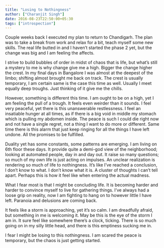 ```yaml
---
title: "Losing to Nothingness"
author: ["Charanjit Singh"]
date: 2016-08-23T22:50:00+05:30
tags: ["introspection"]
---
```


Couple weeks back I executed my plan to return to Chandigarh. The plan was to
take a break from work and relax for a bit, teach myself some new skills. The
real life butted in and I haven’t started the phase 2 yet, but the change was
big and I am feeling the affects.

I strive to build bubbles of order in midst of chaos that is life, but what’s
still a mystery to me is why change give me a high. Bigger the change higher the
crest. In my final days in Bangalore I was almost at the deepest of the limbo;
shifting almost brought me back on track. The crest is usually temporary, I am
certain same is the case this time as well. Usually I meet equally deep troughs.
Just thinking of it give me the chills.

However, something is different this time. I am ought to be on a high, yet I am
feeling the pull of a trough. It feels even weirder than it sounds. I feel very
peaceful, yet there is this unanswerable restlessness. I feel an insatiable
hunger at all times, as if there is a big void in middle my stomach which is
pulling my abdomen inside. The peace is such I could die right now and not have
a single regret, not a thing I want to do more or different. Same time there is
this alarm that just keep ringing for all the things I have left undone. All the
promises to be fulfilled.

Duality yet has some constants, some patterns are emerging. I am living on 6th
floor these days. It provide quite a demi-god view of the neighborhood; looking
at automated people, day in and day out. It raise so many questions; so much of
my own life is just acting on impulses. An unclear realization is rendering so
much of life to nothingness. It’s like I’ve reached a conclusion, I don’t know
to what. I don’t know what it is. A cluster of thoughts I can’t tell apart.
Perhaps this is how it feel like when entering the actual madness.

What I fear most is that I might be concluding life. It is becoming harder and
harder to convince myself to live for gathering things. I’ve always had a loose
grip on reality, now I am fighting to hang on to however little I have left.
Paranoia and delusions are coming back.

It feels like a storm is approaching, yet it’s so calm. I am dreadfully afraid,
but something in me is welcoming it. May be this is the eye of the storm I am
in. It sure feel like somewhere there’s a clock, ticking. There is so much going
on in my silly little head, and there is this emptiness sucking me in.

I fear I might be losing to this nothingness. I am scared the peace is
temporary, but the chaos is just getting started.
